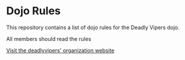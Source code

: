 Dojo Rules
==========

This repository contains a list of dojo rules for the Deadly Vipers dojo.

All members should read the rules

[Visit the deadlyvipers' organization website](https://github.com/deadlyvipers)
